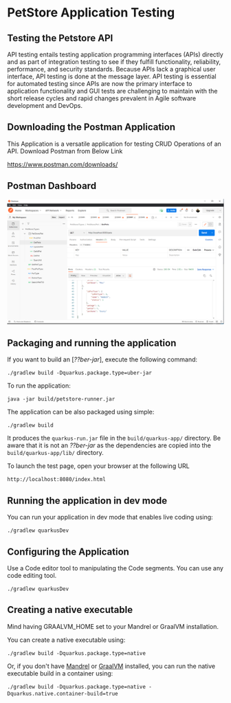 # PetStore Application Testing 

## Testing the Petstore API

API testing entails testing application programming interfaces (APIs) directly and as part of integration testing to see if they fulfill functionality, reliability, performance, and security standards. Because APIs lack a graphical user interface, API testing is done at the message layer. API testing is essential for automated testing since APIs are now the primary interface to application functionality and GUI tests are challenging to maintain with the short release cycles and rapid changes prevalent in Agile software development and DevOps.

## Downloading the Postman Application

This Application is a versatile application for testing CRUD Operations of an API. Download Postman from Below Link

 https://www.postman.com/downloads/

## Postman Dashboard
![PostMan Preview](https://github.com/KalindhuNavanjana/Middleware-project-Pet-Store-API/blob/main/Pet%20Store%20Documentation%20(Testing)/Configuration/Postman.PNG)

## Packaging and running the application

If you want to build an [_??ber-jar_], execute the following command:

    ./gradlew build -Dquarkus.package.type=uber-jar

To run the application:

    java -jar build/petstore-runner.jar

The application can be also packaged using simple:

    ./gradlew build

It produces the `quarkus-run.jar` file in the `build/quarkus-app/` directory.
Be aware that it is not an _??ber-jar_ as the dependencies are copied into the `build/quarkus-app/lib/` directory.

To launch the test page, open your browser at the following URL

    http://localhost:8080/index.html

## Running the application in dev mode

You can run your application in dev mode that enables live coding using:

    ./gradlew quarkusDev

## Configuring the Application

Use a Code editor tool to manipulating the Code segments. You can use any code editing tool.

    ./gradlew quarkusDev

## Creating a native executable

Mind having GRAALVM_HOME set to your Mandrel or GraalVM installation.

You can create a native executable using:

    ./gradlew build -Dquarkus.package.type=native

Or, if you don't have [Mandrel](https://github.com/graalvm/mandrel/releases/) or
[GraalVM](https://github.com/graalvm/graalvm-ce-builds/releases) installed, you can run the native executable
build in a container using:

    ./gradlew build -Dquarkus.package.type=native -Dquarkus.native.container-build=true


